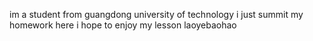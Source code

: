 im a student from guangdong university of technology
i just summit my homework here 
i hope to enjoy my lesson 
laoyebaohao
